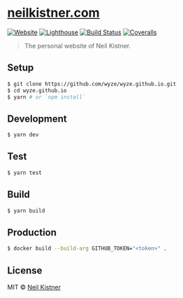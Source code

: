 # [neilkistner.com](https://neilkistner.com)

[![Website][website-image]][website-url]
[![Lighthouse][lighthouse-image]][lighthouse-url]
[![Build Status][actions-image]][actions-url]
[![Coveralls][coveralls-image]][coveralls-url]

> The personal website of Neil Kistner.

## Setup

```sh
$ git clone https://github.com/wyze/wyze.github.io.git
$ cd wyze.github.io
$ yarn # or `npm install`
```

## Development

```sh
$ yarn dev
```

## Test

```sh
$ yarn test
```

## Build

```sh
$ yarn build
```

## Production

```sh
$ docker build --build-arg GITHUB_TOKEN="<token>" .
```

## License

MIT © [Neil Kistner](https://neilkistner.com)

[website-image]: https://img.shields.io/website-up-down-green-red/https/neilkistner.com.svg?style=flat-square
[website-url]: https://neilkistner.com

[lighthouse-image]: https://img.shields.io/badge/lighthouse-100-brightgreen.svg?style=flat-square
[lighthouse-url]: https://googlechrome.github.io/lighthouse/viewer/?gist=0e786826596fa80011036e427ff0059b

[actions-image]: https://img.shields.io/endpoint.svg?url=https%3A%2F%2Factions-badge.atrox.dev%2Fwyze%2Fwyze.github.io%2Fbadge&style=flat-square
[actions-url]: https://actions-badge.atrox.dev/wyze/wyze.github.io/goto

[coveralls-image]: https://img.shields.io/coveralls/github/wyze/wyze.github.io.svg?style=flat-square
[coveralls-url]: https://coveralls.io/github/wyze/wyze.github.io
